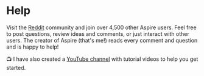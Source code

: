 # Help

Visit the [Reddit](https://reddit.com/r/aspirebudgeting) community and join over 4,500 other Aspire users. Feel free to post questions, review ideas and comments, or just interact with other users. The creator of Aspire \(that's me!\) reads every comment and question and is happy to help!

📺 I have also created a [YouTube channel](https://www.youtube.com/c/AspireBudgeting) with tutorial videos to help you get started.

